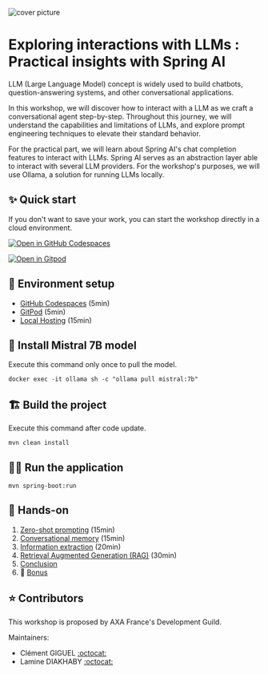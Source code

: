 ![cover picture](workshop/images/cover.avif)

# Exploring interactions with LLMs : Practical insights with Spring AI

LLM (Large Language Model) concept is widely used to build chatbots, question-answering systems, and other conversational applications.

In this workshop, we will discover how to interact with a LLM as we craft a conversational agent step-by-step.
Throughout this journey, we will understand the capabilities and limitations of LLMs, and explore prompt engineering techniques to elevate their standard behavior.

For the practical part, we will learn about Spring AI's chat completion features to interact with LLMs. Spring AI serves as an abstraction layer able to interact with several LLM providers.
For the workshop's purposes, we will use Ollama, a solution for running LLMs locally.

## :sparkles: Quick start

If you don't want to save your work, you can start the workshop directly in a cloud environment.

[![Open in GitHub Codespaces](https://github.com/codespaces/badge.svg)](https://github.com/codespaces/new?hide_repo_select=true&ref=main&repo=863368883&machine=standardLinux32gb&devcontainer_path=.devcontainer%2Fdevcontainer.json&location=WestEurope)

[![Open in Gitpod](https://gitpod.io/button/open-in-gitpod.svg)](https://gitpod.io?autostart=true&editor=code&workspaceClass=g1-large#https://github.com/AxaFrance/spring-ai-workshop)

## :wrench: Environment setup

- [GitHub Codespaces](workshop/setup/codespaces.md) (5min)
- [GitPod](workshop/setup/gitpod.md) (5min)
- [Local Hosting](workshop/setup/local.md) (15min)

## :crystal_ball: Install Mistral 7B model

Execute this command only once to pull the model.

```shell
docker exec -it ollama sh -c "ollama pull mistral:7b"
```

## :building_construction: Build the project

Execute this command after code update.

```shell
mvn clean install
```

## :running_woman: Run the application

```shell
mvn spring-boot:run
```

## :rocket: Hands-on

1. [Zero-shot prompting](workshop/exercise-1.md) (15min)
2. [Conversational memory](workshop/exercise-2.md) (15min)
3. [Information extraction](workshop/exercise-3.md) (20min)
4. [Retrieval Augmented Generation (RAG)](workshop/exercise-4.md) (30min)
5. [Conclusion](workshop/conclusion.md)
6. :gift: [Bonus](workshop/bonus.md)

## :star: Contributors

This workshop is proposed by AXA France's Development Guild.

Maintainers:

- Clément GIGUEL [:octocat:](https://github.com/clementgig)
- Lamine DIAKHABY [:octocat:](https://github.com/DIAKHABY20)
